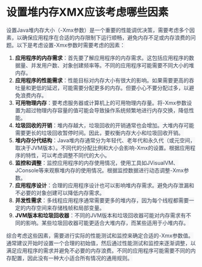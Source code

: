 # 设置堆内存XMX应该考虑哪些因素

<font style="color:rgb(55, 65, 81);background-color:rgb(247, 247, 248);">设置Java堆内存大小（-Xmx参数）是一个重要的性能调优决策，需要考虑多个因素，以确保应用程序在合适的内存限制下运行顺畅，避免内存不足或内存浪费的问题。以下是考虑设置-Xmx参数时需要考虑的因素：</font>

1. **<font style="background-color:rgb(247, 247, 248);">应用程序的内存需求</font>**<font style="color:rgb(55, 65, 81);background-color:rgb(247, 247, 248);">：首先要了解应用程序的内存需求。这包括应用程序的数据量、并发用户数、对象创建频率等。不同的应用程序可能需要不同大小的堆内存。</font>
2. **<font style="background-color:rgb(247, 247, 248);">应用程序的性能需求</font>**<font style="color:rgb(55, 65, 81);background-color:rgb(247, 247, 248);">：性能目标对内存大小有很大的影响。如果需要更高的吞吐量和更低的延迟，可能需要分配更多的内存。但要小心不要分配过多，以避免浪费内存。</font>
3. **<font style="background-color:rgb(247, 247, 248);">可用物理内存</font>**<font style="color:rgb(55, 65, 81);background-color:rgb(247, 247, 248);">：要考虑服务器或计算机上的可用物理内存量。将-Xmx参数设置为超过物理内存容量的值可能会导致操作系统频繁地进行内存交换，降低性能。</font>
4. **<font style="background-color:rgb(247, 247, 248);">垃圾回收的开销</font>**<font style="color:rgb(55, 65, 81);background-color:rgb(247, 247, 248);">：堆内存越大，垃圾回收的开销通常也会增加。大堆内存可能需要更长的垃圾回收暂停时间。因此，要权衡内存大小和垃圾回收开销。</font>
5. **<font style="background-color:rgb(247, 247, 248);">堆内存分代结构</font>**<font style="color:rgb(55, 65, 81);background-color:rgb(247, 247, 248);">：Java堆内存通常分为年轻代、老年代和永久代（或元空间，取决于JVM版本）。不同代的分配比例和大小会影响-Xmx的设置。根据应用程序的特性，可以考虑调整不同代的大小。</font>
6. **<font style="background-color:rgb(247, 247, 248);">监控和调整</font>**<font style="color:rgb(55, 65, 81);background-color:rgb(247, 247, 248);">：监控应用程序的内存使用情况，使用工具如JVisualVM、JConsole等来观察堆内存的使用情况。根据监控数据进行动态调整-Xmx参数。</font>
7. **<font style="background-color:rgb(247, 247, 248);">应用程序设计</font>**<font style="color:rgb(55, 65, 81);background-color:rgb(247, 247, 248);">：合理的应用程序设计也可以影响堆内存需求。避免内存泄漏和不必要的对象创建可以降低内存需求。</font>
8. **<font style="background-color:rgb(247, 247, 248);">并发性需求</font>**<font style="color:rgb(55, 65, 81);background-color:rgb(247, 247, 248);">：多线程应用程序通常需要更多的堆内存，因为每个线程都需要一定的内存空间来存储栈帧和局部变量。</font>
9. **<font style="background-color:rgb(247, 247, 248);">JVM版本和垃圾回收器</font>**<font style="color:rgb(55, 65, 81);background-color:rgb(247, 247, 248);">：不同的JVM版本和垃圾回收器可能对内存需求有不同的影响。某些垃圾回收器可能更适合大堆内存，而某些适用于小堆内存。</font>

<font style="color:rgb(55, 65, 81);background-color:rgb(247, 247, 248);">综合考虑这些因素，需要进行实际的性能测试和监控来确定合适的-Xmx参数值。通常建议开始时设置一个合理的初始值，然后通过性能测试和监控来逐渐调整，以满足应用程序的需求并避免不必要的内存浪费。不同的应用程序可能需要不同的内存配置，因此没有一种大小适合所有情况的通用规则。</font>
